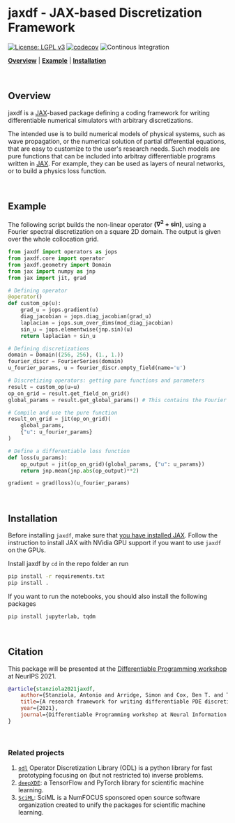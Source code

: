 # jaxdf - JAX-based Discretization Framework

[![License: LGPL v3](https://img.shields.io/badge/License-LGPL%20v3-blue.svg)](https://www.gnu.org/licenses/lgpl-3.0)
[![codecov](https://codecov.io/gh/astanziola/jaxdf/branch/main/graph/badge.svg?token=6J03OMVJS1)](https://codecov.io/gh/astanziola/jaxdf)
![Continous Integration](https://github.com/ucl-bug/jaxdf/actions/workflows/ci-build.yml/badge.svg)

[**Overview**](#overview)
| [**Example**](#example)
| [**Installation**](#installation)

<br/>

## Overview

jaxdf is a [JAX](https://jax.readthedocs.io/en/stable/)-based package defining a coding framework for writing differentiable numerical simulators with arbitrary discretizations. 

The intended use is to build numerical models of physical systems, such as wave propagation, or the numerical solution of partial differential equations, that are easy to customize to the user's research needs. Such models are pure functions that can be included into arbitray differentiable programs written in [JAX](https://jax.readthedocs.io/en/stable/). For example, they can be used as layers of neural networks, or to build a physics loss function.

<br/>

## Example

The following script builds the non-linear operator **(∇<sup>2</sup> + sin)**, using a Fourier spectral discretization on a square 2D domain. The output is given over the whole collocation grid.


```python
from jaxdf import operators as jops
from jaxdf.core import operator
from jaxdf.geometry import Domain
from jax import numpy as jnp
from jax import jit, grad

# Defining operator
@operator()
def custom_op(u):
    grad_u = jops.gradient(u)
    diag_jacobian = jops.diag_jacobian(grad_u)
    laplacian = jops.sum_over_dims(mod_diag_jacobian)
    sin_u = jops.elementwise(jnp.sin)(u)
    return laplacian + sin_u

# Defining discretizations
domain = Domain((256, 256), (1., 1.))
fourier_discr = FourierSeries(domain)
u_fourier_params, u = fourier_discr.empty_field(name='u')

# Discretizing operators: getting pure functions and parameters
result = custom_op(u=u)
op_on_grid = result.get_field_on_grid()
global_params = result.get_global_params() # This contains the Fourier filters

# Compile and use the pure function
result_on_grid = jit(op_on_grid)(
    global_params,
    {"u": u_fourier_params}
)

# Define a differentiable loss function
def loss(u_params):
    op_output = jit(op_on_grid)(global_params, {"u": u_params})
    return jnp.mean(jnp.abs(op_output)**2)

gradient = grad(loss)(u_fourier_params)
```

<br/>

## Installation

Before installing `jaxdf`, make sure that [you have installed JAX](https://github.com/google/jax#installation). Follow the instruction to install JAX with NVidia GPU support if you want to use `jaxdf` on the GPUs. 

Install jaxdf by `cd` in the repo folder an run
```bash
pip install -r requirements.txt
pip install .
```

If you want to run the notebooks, you should also install the following packages
```bash
pip install jupyterlab, tqdm
```

<br/>

## Citation

This package will be presented at the [Differentiable Programming workshop](https://diffprogramming.mit.edu/) at NeurIPS 2021.

```bibtex
@article{stanziola2021jaxdf,
    author={Stanziola, Antonio and Arridge, Simon and Cox, Ben T. and Treeby, Bradley E.},
    title={A research framework for writing differentiable PDE discretizations in JAX},
    year={2021},
    journal={Differentiable Programming workshop at Neural Information Processing Systems 2021}
}
```

<br/>

### Related projects

1. [`odl`](https://github.com/odlgroup/odl) Operator Discretization Library (ODL) is a python library for fast prototyping focusing on (but not restricted to) inverse problems.
3. [`deepXDE`](https://deepxde.readthedocs.io/en/latest/): a TensorFlow and PyTorch library for scientific machine learning.
4. [`SciML`](https://sciml.ai/): SciML is a NumFOCUS sponsored open source software organization created to unify the packages for scientific machine learning. 